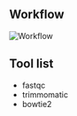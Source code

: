 
## Workflow

![Workflow](https://github.com/statonlab/dibbs/blob/master/p08_DNASeq-Re-sequencing-alignment/p08_DNASeq-Re-sequencing-alignment.png)

## Tool list
* fastqc
* trimmomatic
* bowtie2
